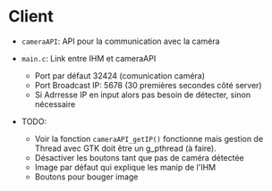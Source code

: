 Client
=====

* `cameraAPI`: API pour la communication avec la caméra

* `main.c`: Link entre IHM et cameraAPI
	* Port par défaut 32424 (comunication caméra)
	* Port Broadcast IP: 5678 (30 premières secondes côté server)
	* Si Adrresse IP en input alors pas besoin de détecter, sinon nécessaire
	
* TODO:
	
	* Voir la fonction `cameraAPI_getIP()` fonctionne mais gestion de Thread avec GTK doit être un g_pthread (à faire). 
	* Désactiver les boutons tant que pas de caméra détectée
	* Image par défaut qui explique les manip de l'IHM
	* Boutons pour bouger image
